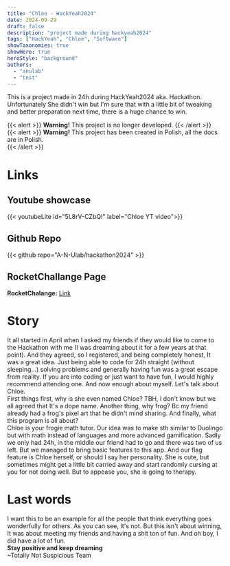 ```yaml
---
title: "Chloe - HackYeah2024"
date: 2024-09-29
draft: false
description: "project made during hackyeah2024"
tags: ["HackYeah", "Chloe", "Software"]
showTaxonomies: true
showHero: true
heroStyle: "background"
authors:
  - "anulab"
  - "tnst"
---
```

This is a project made in 24h during HackYeah2024 aka. Hackathon. Unfortunately She didn't win but I'm sure that with a little bit of tweaking and better
preparation next time, there is a huge chance to win.

{{< alert >}}
**Warning!** This project is no longer developed.
{{< /alert >}}     
{{< alert >}}
**Warning!** This project has been created in Polish, all the docs are in Polish.    
{{< /alert >}}  
# 
# Links
## Youtube showcase
{{< youtubeLite id="5L8rV-CZbQI" label="Chloe YT video">}}
## Github Repo
{{< github repo="A-N-Ulab/hackathon2024" >}}
## RocketChallange Page
**RocketChalange:** [Link](https://challengerocket.com/hackyeah-2024/works/chloe--twoja-matematyczna-zaba-55cd29#go-pagecontent)

# Story
It all started in April when I asked my friends if they would like to come to the Hackathon with me (I was dreaming about it for a few years at that point).
And they agreed, so I registered, and being completely honest, It was a great idea. Just being able to code for 24h straight (without sleeping...) solving problems and generally having fun was a great escape from reality. If you are into coding or just want to have fun, I would highly recommend attending one. And
now enough about myself. Let's talk about Chloe.\
First things first, why is she even named Chloe? TBH, I don't know but we all agreed that It's a dope name. Another thing, why frog? Bc my friend already had
a frog's pixel art that he didn't mind sharing. And finally, what this program is all about?\
Chloe is your frogie math tutor. Our idea was to make sth similar to Duolingo but with math instead of languages and more advanced gamification. Sadly we only had
24h, in the middle our friend had to go and there was two of us left. But we managed to bring basic features to this app. And our flag feature is Chloe herself,
or should I say her personality. She is cute, but sometimes might get a little bit carried away and start randomly cursing at you for not doing well. But to
appease you, she is going to therapy.
# Last words
I want this to be an example for all the people that think everything goes wonderfully for others. As you can see, It's not. But this isn't about winning,
It was about meeting my friends and having a shit ton of fun. And oh boy, I did have a lot of fun.\
**Stay positive and keep dreaming**\
~Totally Not Suspicious Team
